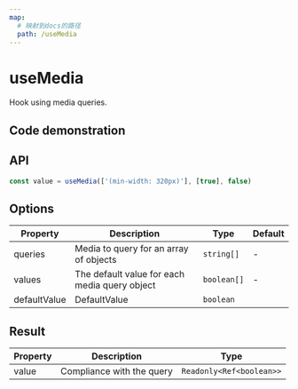 ```yaml
---
map:
  # 映射到docs的路径
  path: /useMedia
---
```


# useMedia

Hook using media queries.

## Code demonstration

<demo src="useMedia/demo.vue"
  language="vue"
  title="Basic usage"
  desc="For media queries-Minimum size of 320 px"> </demo>

## API

```javascript
const value = useMedia(['(min-width: 320px)'], [true], false)
```

## Options

| Property     | Description                                   | Type        | Default |
| ------------ | --------------------------------------------- | ----------- | ------- |
| queries      | Media to query for an array of objects        | `string[]`  | -       |
| values       | The default value for each media query object | `boolean[]` | -       |
| defaultValue | DefaultValue                                  | `boolean`   |

## Result

| Property | Description               | Type                     |
| -------- | ------------------------- | ------------------------ |
| value    | Compliance with the query | `Readonly<Ref<boolean>>` |
